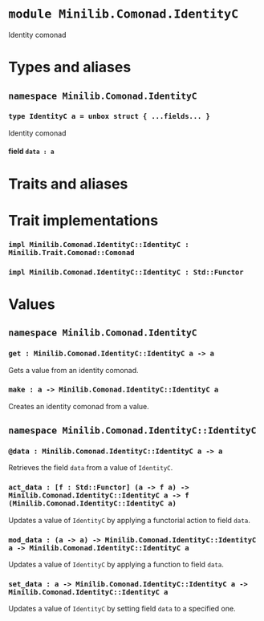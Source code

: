 # `module Minilib.Comonad.IdentityC`

Identity comonad

# Types and aliases

## `namespace Minilib.Comonad.IdentityC`

### `type IdentityC a = unbox struct { ...fields... }`

Identity comonad

#### field `data : a`

# Traits and aliases

# Trait implementations

### `impl Minilib.Comonad.IdentityC::IdentityC : Minilib.Trait.Comonad::Comonad`

### `impl Minilib.Comonad.IdentityC::IdentityC : Std::Functor`

# Values

## `namespace Minilib.Comonad.IdentityC`

### `get : Minilib.Comonad.IdentityC::IdentityC a -> a`

Gets a value from an identity comonad.

### `make : a -> Minilib.Comonad.IdentityC::IdentityC a`

Creates an identity comonad from a value.

## `namespace Minilib.Comonad.IdentityC::IdentityC`

### `@data : Minilib.Comonad.IdentityC::IdentityC a -> a`

Retrieves the field `data` from a value of `IdentityC`.

### `act_data : [f : Std::Functor] (a -> f a) -> Minilib.Comonad.IdentityC::IdentityC a -> f (Minilib.Comonad.IdentityC::IdentityC a)`

Updates a value of `IdentityC` by applying a functorial action to field `data`.

### `mod_data : (a -> a) -> Minilib.Comonad.IdentityC::IdentityC a -> Minilib.Comonad.IdentityC::IdentityC a`

Updates a value of `IdentityC` by applying a function to field `data`.

### `set_data : a -> Minilib.Comonad.IdentityC::IdentityC a -> Minilib.Comonad.IdentityC::IdentityC a`

Updates a value of `IdentityC` by setting field `data` to a specified one.